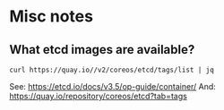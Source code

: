 # Misc notes

## What etcd images are available?
```
curl https://quay.io//v2/coreos/etcd/tags/list | jq 
```

See: https://etcd.io/docs/v3.5/op-guide/container/
And: https://quay.io/repository/coreos/etcd?tab=tags